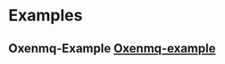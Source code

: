 # Examples
## Oxenmq-Example  <a href="[https://www.google.com/](https://github.com/TechGoku/Examples/tree/main/oxenmq_example)" target="_blank">Oxenmq-example</a>
